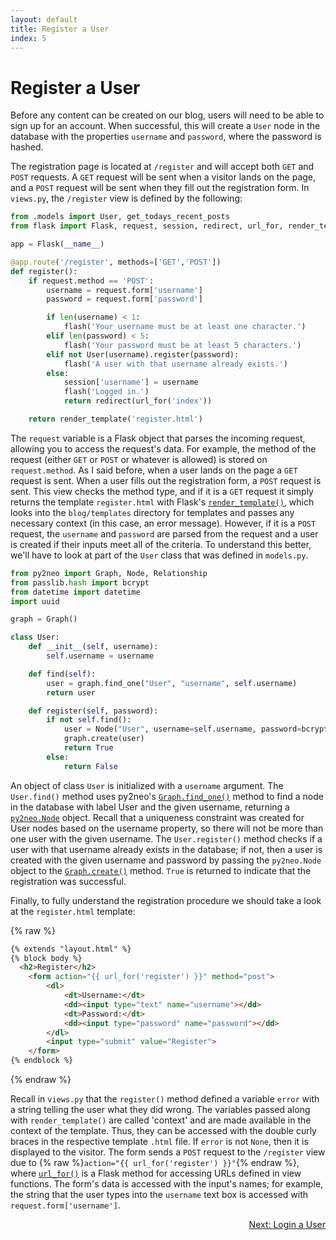 ```yaml
---
layout: default
title: Register a User
index: 5
---
```


# Register a User

Before any content can be created on our blog, users will need to be able to sign up for an account. When successful, this will create a `User` node in the database with the properties `username` and `password`, where the password is hashed.

The registration page is located at `/register` and will accept both `GET` and `POST` requests. A `GET` request will be sent when a visitor lands on the page, and a `POST` request will be sent when they fill out the registration form. In `views.py`, the `/register` view is defined by the following:

```python
from .models import User, get_todays_recent_posts
from flask import Flask, request, session, redirect, url_for, render_template, flash

app = Flask(__name__)

@app.route('/register', methods=['GET','POST'])
def register():
    if request.method == 'POST':
        username = request.form['username']
        password = request.form['password']

        if len(username) < 1:
            flash('Your username must be at least one character.')
        elif len(password) < 5:
            flash('Your password must be at least 5 characters.')
        elif not User(username).register(password):
            flash('A user with that username already exists.')
        else:
            session['username'] = username
            flash('Logged in.')
            return redirect(url_for('index'))

    return render_template('register.html')
```

The `request` variable is a Flask object that parses the incoming request, allowing you to access the request's data. For example, the method of the request (either `GET` or `POST` or whatever is allowed) is stored on `request.method`. As I said before, when a user lands on the page a `GET` request is sent. When a user fills out the registration form, a `POST` request is sent. This view checks the method type, and if it is a `GET` request it simply returns the template `register.html` with Flask's [`render_template()`](http://flask.pocoo.org/docs/0.10/api/#flask.render_template), which looks into the `blog/templates` directory for templates and passes any necessary context (in this case, an error message). However, if it is a `POST` request, the `username` and `password` are parsed from the request and a user is created if their inputs meet all of the criteria. To understand this better, we'll have to look at part of the `User` class that was defined in `models.py`. 

```python
from py2neo import Graph, Node, Relationship
from passlib.hash import bcrypt
from datetime import datetime
import uuid

graph = Graph()

class User:
    def __init__(self, username):
        self.username = username

    def find(self):
        user = graph.find_one("User", "username", self.username)
        return user

    def register(self, password):
        if not self.find():
            user = Node("User", username=self.username, password=bcrypt.encrypt(password))
            graph.create(user)
            return True
        else:
            return False
```

An object of class `User` is initialized with a `username` argument. The `User.find()` method uses py2neo's [`Graph.find_one()`](http://py2neo.org/2.0/essentials.html#py2neo.Graph.find_one) method to find a node in the database with label User and the given username, returning a [`py2neo.Node`](http://py2neo.org/2.0/essentials.html#nodes) object. Recall that a uniqueness constraint was created for User nodes based on the username property, so there will not be more than one user with the given username. The `User.register()` method checks if a user with that username already exists in the database; if not, then a user is created with the given username and password by passing the `py2neo.Node` object to the [`Graph.create()`](http://py2neo.org/2.0/essentials.html#py2neo.Graph.create) method. `True` is returned to indicate that the registration was successful.

Finally, to fully understand the registration procedure we should take a look at the `register.html` template:

{% raw %}
```html
{% extends "layout.html" %}
{% block body %}
  <h2>Register</h2>
    <form action="{{ url_for('register') }}" method="post">
        <dl>
            <dt>Username:</dt>
            <dd><input type="text" name="username"></dd>
            <dt>Password:</dt>
            <dd><input type="password" name="password"></dd>
        </dl>
        <input type="submit" value="Register">
    </form>
{% endblock %}
```
{% endraw %}

Recall in `views.py` that the `register()` method defined a variable `error` with a string telling the user what they did wrong. The variables passed along with `render_template()` are called 'context' and are made available in the context of the template. Thus, they can be accessed with the double curly braces in the respective template `.html` file. If `error` is not `None`, then it is displayed to the visitor. The form sends a `POST` request to the `/register` view due to {% raw %}`action="{{ url_for('register') }}"`{% endraw %}, where [`url_for()`](http://flask.pocoo.org/docs/0.10/api/#flask.url_for) is a Flask method for accessing URLs defined in view functions. The form's data is accessed with the input's names; for example, the string that the user types into the `username` text box is accessed with `request.form['username']`.

<p align="right"><a href="{{ site.baseurl }}/pages/login-a-user.html">Next: Login a User</a></p>
